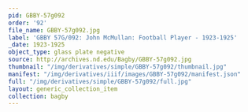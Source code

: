 ```yaml
---
pid: GBBY-57g092
order: '92'
file_name: GBBY-57g092.jpg
label: 'GBBY 57G/092: John McMullan: Football Player - 1923-1925'
_date: 1923-1925
object_type: glass plate negative
source: http://archives.nd.edu/Bagby/GBBY-57g092.jpg
thumbnail: "/img/derivatives/simple/GBBY-57g092/thumbnail.jpg"
manifest: "/img/derivatives/iiif/images/GBBY-57g092/manifest.json"
full: "/img/derivatives/simple/GBBY-57g092/full.jpg"
layout: generic_collection_item
collection: bagby
---
```

